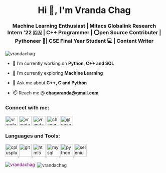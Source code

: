 <h1 align="center">Hi 👋, I'm Vranda Chag</h1>
<h3 align="center">Machine Learning Enthusiast | Mitacs Globalink Research Intern '22 🇨🇦 | C++ Programmer | ⭕pen Source Contributer | Pythoneer 🐍| CSE Final Year Student 💻 | Content Writer</h3>

<p align="left"> <img src="https://komarev.com/ghpvc/?username=vrandachag&label=Profile%20views&color=0e75b6&style=flat" alt="vrandachag" /> </p>

- 🔭 I’m currently working on **Python, C++ and SQL**

- 🌱 I’m currently exploring **Machine Learning**

- 💬 Ask me about **C++, C and Python**

- 📫 Reach me @ **chagvranda@gmail.com**

<h3 align="left">Connect with me:</h3>
<p align="left">
<a href="https://twitter.com/vrandachag" target="blank"><img align="center" src="https://cdn.jsdelivr.net/npm/simple-icons@3.0.1/icons/twitter.svg" alt="vrandachag" height="30" width="40" /></a>
<a href="https://linkedin.com/in/vrandachag" target="blank"><img align="center" src="https://cdn.jsdelivr.net/npm/simple-icons@3.0.1/icons/linkedin.svg" alt="vrandachag" height="30" width="40" /></a>
<a href="https://www.codechef.com/users/vranda_chag" target="blank"><img align="center" src="https://cdn.jsdelivr.net/npm/simple-icons@3.1.0/icons/codechef.svg" alt="vranda_chag" height="30" width="40" /></a>
<a href="https://www.hackerrank.com/chagvranda" target="blank"><img align="center" src="https://cdn.jsdelivr.net/npm/simple-icons@3.0.1/icons/hackerrank.svg" alt="chagvranda" height="30" width="40" /></a>
<a href="https://www.hackerearth.com/@chagvranda" target="blank"><img align="center" src="https://cdn.jsdelivr.net/npm/simple-icons@3.0.1/icons/hackerearth.svg" alt="@chagvranda" height="30" width="40" /></a>
</p>

<h3 align="left">Languages and Tools:</h3>
<p align="left"> <a href="https://www.w3schools.com/cpp/" target="_blank"> <img src="https://devicons.github.io/devicon/devicon.git/icons/cplusplus/cplusplus-original.svg" alt="cplusplus" width="40" height="40"/> </a> <a href="https://git-scm.com/" target="_blank"> <img src="https://www.vectorlogo.zone/logos/git-scm/git-scm-icon.svg" alt="git" width="40" height="40"/> </a> <a href="https://www.w3.org/html/" target="_blank"> <img src="https://devicons.github.io/devicon/devicon.git/icons/html5/html5-original-wordmark.svg" alt="html5" width="40" height="40"/> </a> <a href="https://www.mysql.com/" target="_blank"> <img src="https://devicons.github.io/devicon/devicon.git/icons/mysql/mysql-original-wordmark.svg" alt="mysql" width="40" height="40"/> </a> <a href="https://www.python.org" target="_blank"> <img src="https://devicons.github.io/devicon/devicon.git/icons/python/python-original.svg" alt="python" width="40" height="40"/> </a> <a href="https://www.selenium.dev" target="_blank"> <img src="https://raw.githubusercontent.com/detain/svg-logos/780f25886640cef088af994181646db2f6b1a3f8/svg/selenium-logo.svg" alt="selenium" width="40" height="40"/> </a> </p>

<p><img style = 'color:#800080' align="left" src="https://github-readme-stats.vercel.app/api/top-langs?username=vrandachag&show_icons=true&locale=en&layout=compact" alt="vrandachag" /></p>

<p>&nbsp;<img align="center" src="https://github-readme-stats.vercel.app/api?username=vrandachag&show_icons=true&locale=en" alt="vrandachag" /></p>
